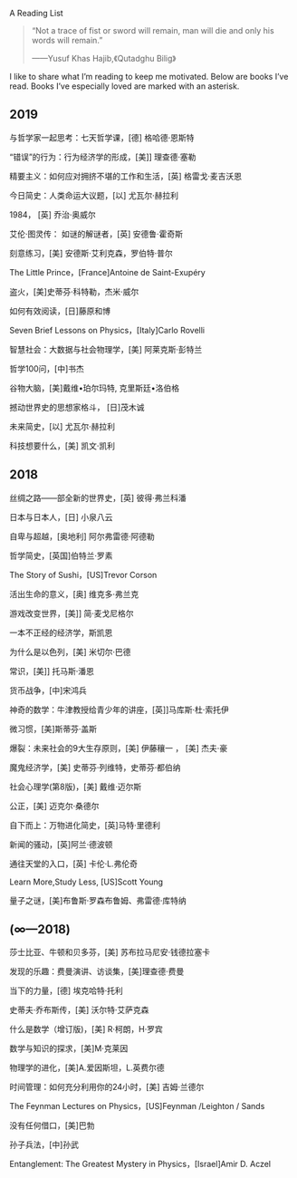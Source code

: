 A Reading List


> “Not a trace of fist or sword will remain, man will die and only his words will remain.”
>
> ——Yusuf Khas Hajib,《Qutadghu Bilig》



I like to share what I’m reading to keep me motivated. Below are books I’ve read. Books I’ve especially loved are marked with an asterisk.

## 2019

与哲学家一起思考：七天哲学课，[德] 格哈德·恩斯特 

“错误”的行为：行为经济学的形成，[美]] 理查德·塞勒 

精要主义：如何应对拥挤不堪的工作和生活，[英] 格雷戈·麦吉沃恩 

今日简史：人类命运大议题，[以] 尤瓦尔·赫拉利 

1984， [英] 乔治·奥威尔 

艾伦·图灵传： 如谜的解谜者，[英] 安德鲁·霍奇斯

刻意练习，[美] 安德斯·艾利克森，罗伯特·普尔

The Little Prince，[France]Antoine de Saint-Exupéry

盗火，[美]史蒂芬·科特勒，杰米·威尔 

如何有效阅读，[日]藤原和博 

Seven Brief Lessons on Physics，[Italy]Carlo Rovelli 

智慧社会：大数据与社会物理学，[美] 阿莱克斯·彭特兰

哲学100问，[中]书杰

谷物大脑，[美]戴维•珀尔玛特, 克里斯廷•洛伯格

撼动世界史的思想家格斗， [日]茂木诚

未来简史，[以] 尤瓦尔·赫拉利 

科技想要什么，[美] 凯文·凯利



## **2018**

丝绸之路——部全新的世界史，[英] 彼得·弗兰科潘

日本与日本人，[日] 小泉八云

自卑与超越，[奥地利] 阿尔弗雷德·阿德勒

哲学简史，[英国]伯特兰·罗素

The Story of Sushi，[US]Trevor Corson

活出生命的意义，[奥] 维克多·弗兰克

游戏改变世界，[美]] 简·麦戈尼格尔 

一本不正经的经济学，斯凯恩 

为什么是以色列，[美] 米切尔·巴德

常识，[美]] 托马斯·潘恩 

货币战争，[中]宋鸿兵

神奇的数学：牛津教授给青少年的讲座，[英]]马库斯·杜·索托伊 

微习惯，[美]斯蒂芬·盖斯

爆裂：未来社会的9大生存原则，[美] 伊藤穰一 ， [美] 杰夫·豪 

魔鬼经济学，[美] 史蒂芬·列维特，史蒂芬·都伯纳 

社会心理学(第8版)，[美] 戴维·迈尔斯 

公正，[美] 迈克尔·桑德尔 

自下而上：万物进化简史，[英]马特·里德利

新闻的骚动，[英]阿兰·德波顿

通往天堂的入口，[英] 卡伦·L.弗伦奇

Learn More,Study Less, [US]Scott Young

量子之谜，[美]布鲁斯·罗森布鲁姆、弗雷德·库特纳



## **(∞—2018)**

莎士比亚、牛顿和贝多芬，[美] 苏布拉马尼安·钱德拉塞卡  

发现的乐趣：费曼演讲、访谈集，[美]理查德·费曼 

当下的力量，[德] 埃克哈特·托利 

史蒂夫·乔布斯传，[美] 沃尔特·艾萨克森 

什么是数学（增订版)，[美] R·柯朗，H·罗宾

数学与知识的探求，[美]M·克莱因

物理学的进化，[美]A.爱因斯坦，L.英费尔德

时间管理：如何充分利用你的24小时，[美] 吉姆·兰德尔

The Feynman Lectures on Physics，[US]Feynman /Leighton / Sands

没有任何借口，[美]巴勃

孙子兵法，[中]孙武

Entanglement: The Greatest Mystery in Physics，[Israel]Amir D. Aczel

